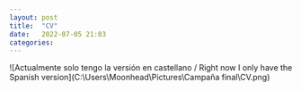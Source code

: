 ```yaml
---
layout: post
title:  "CV"
date:   2022-07-05 21:03
categories:
---
```

![Actualmente solo tengo la versión en castellano / Right now I only have the Spanish version](C:\Users\Moonhead\Pictures\Campaña final\CV.png)

